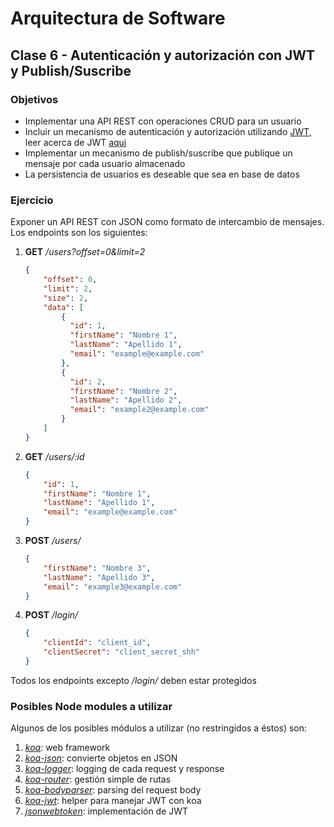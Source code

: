 # Arquitectura de Software
## Clase 6 - Autenticación y autorización con JWT y Publish/Suscribe
### Objetivos

* Implementar una API REST con operaciones CRUD para un usuario
* Incluir un mecanismo de autenticación y autorización utilizando [JWT](https://jwt.io/), leer acerca de JWT [aqui](https://jwt.io/introduction/)
* Implementar un mecanismo de publish/suscribe que publique un mensaje por cada usuario almacenado
* La persistencia de usuarios es deseable que sea en base de datos 

### Ejercicio

Exponer un API REST con JSON como formato de intercambio de mensajes.
Los endpoints son los siguientes:

1. **GET** */users?offset=0&limit=2*
	```json
    {
        "offset": 0,
        "limit": 2,
        "size": 2,
        "data": [
            {
              "id": 1,
              "firstName": "Nombre 1",
              "lastName": "Apellido 1",
              "email": "example@example.com"
            },
            {
              "id": 2,
              "firstName": "Nombre 2",
              "lastName": "Apellido 2",
              "email": "example2@example.com"
            }
        ]
	}
    ```
2. **GET** */users/:id*
	```json
    {
        "id": 1,
        "firstName": "Nombre 1",
        "lastName": "Apellido 1",
        "email": "example@example.com"
    }
    ```
3. **POST** */users/*
	```json
    {
        "firstName": "Nombre 3",
        "lastName": "Apellido 3",
        "email": "example3@example.com"
    }
    ```
4. **POST** */login/*
	```json
    {
        "clientId": "client_id",
        "clientSecret": "client_secret_shh"
    }
    ```

Todos los endpoints excepto */login/* deben estar protegidos

### Posibles Node modules a utilizar

Algunos de los posibles módulos a utilizar (no restringidos a éstos) son:

1. *[koa](https://github.com/koajs/koa)*: web framework
2. *[koa-json](https://github.com/koajs/json)*: convierte objetos en JSON
3. *[koa-logger](https://github.com/koajs/logger)*: logging de cada request y response
4. *[koa-router](https://github.com/ZijianHe/koa-router)*: gestión simple de rutas
5. *[koa-bodyparser](https://github.com/koajs/bodyparser)*: parsing del request body
6. *[koa-jwt](https://github.com/koajs/jwt)*: helper para manejar JWT con koa
7. *[jsonwebtoken](https://github.com/auth0/node-jsonwebtoken)*: implementación de JWT

